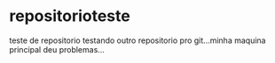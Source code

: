 # repositorioteste
 teste de repositorio
testando outro repositorio pro git...minha maquina principal deu problemas...